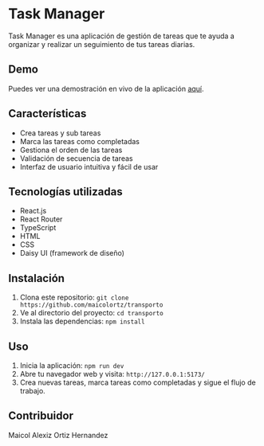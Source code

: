 # Task Manager

Task Manager es una aplicación de gestión de tareas que te ayuda a organizar y realizar un seguimiento de tus tareas diarias.

## Demo

Puedes ver una demostración en vivo de la aplicación [aquí](https://transporto-omega.vercel.app/).

## Características

- Crea tareas y sub tareas
- Marca las tareas como completadas
- Gestiona el orden de las tareas
- Validación de secuencia de tareas
- Interfaz de usuario intuitiva y fácil de usar

## Tecnologías utilizadas

- React.js
- React Router
- TypeScript
- HTML
- CSS
- Daisy UI (framework de diseño)

## Instalación

1. Clona este repositorio: `git clone https://github.com/maicolortz/transporto`
2. Ve al directorio del proyecto: `cd transporto`
3. Instala las dependencias: `npm install`

## Uso

1. Inicia la aplicación: `npm run dev`
2. Abre tu navegador web y visita: `http://127.0.0.1:5173/`
3. Crea nuevas tareas, marca tareas como completadas y sigue el flujo de trabajo.


## Contribuidor
Maicol Alexiz Ortiz Hernandez

